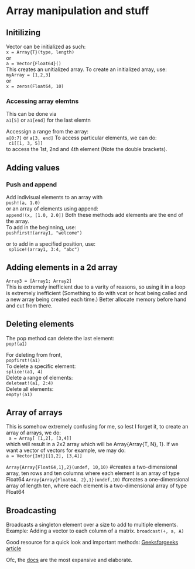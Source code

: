# Array manipulation and stuff

## Initilizing

Vector can be initialized as such:  
`x = Array{T}(type, length)`  
or  
`a = Vector{Float64}()`  
This creates an unitialized array. To create an initialized array, use:  
`myArray = [1,2,3]`  
or  
`x = zeros(Float64, 10)`

### Accessing array elemtns

This can be done via  
`a1[5]` or `a1[end]` for the last elemtn

Accessign a range from the array:  
`a[0:7]` or `a[3, end]`
To access particular elements, we can do:  
` c1[[1, 3, 5]]`  
to access the 1st, 2nd and 4th element (Note the double brackets).

## Adding values

### Push and append

Add indivisual elements to an array with  
`push!(a, 1.0)`  
or an array of elements using append:  
`append!(x, [1.0, 2.0])`
Both these methods add elements are the end of the array.  
To add in the beginning, use:  
`pushfirst!(array1, "welcome")`

or to add in a specified position, use:  
` splice!(array1, 3:4, "abc")`

## Adding elements in a 2d array

`Array3 = [Array1; Array2]`  
This is extremely inefficient due to a varity of reasons, so using it in a loop is extremely inefficient (Something to do with vcat or hcat being called and a new array being created each time.) Better allocate memory before hand and cut from there.

## Deleting elements

The pop method can delete the last element:  
`pop!(a1)`

For deleting from front,  
`popfirst!(a1)`  
To delete a specific element:  
`splice!(a1, 4)`  
Delete a range of elements:  
`deleteat!(a1, 2:4)`  
Delete all elements:  
`empty!(a1)`

## Array of arrays

This is somehow extremely confusing for me, so lest I forget it, to create an array of arrays, we do:  
` a = Array[ [1,2], [3,4]]`  
which will result in a 2x2 array which will be Array{Array{T, N}, 1}. If we want a vector of vectors for example, we may do:  
`a = Vector{Int}[[1,2], [3,4]]`

`Array{Array{Float64,1},2}(undef, 10,10)` #creates a two-dimensional array, ten rows and ten columns where each element is an array of type Float64
`Array{Array{Float64, 2},1}(undef,10)` #creates a one-dimensional array of length ten, where each element is a two-dimensional array of type Float64

## Broadcasting

Broadcasts a singleton element over a size to add to multiple elements. Example: Adding a vector to each column of a matrix.
`broadcast(+, a, A)`

Good resource for a quick look and important methods:
[Geeksforgeeks article](https://www.geeksforgeeks.org/arrays-in-julia/#:~:text=Adding%20elements%20to%20an%20Array&text=Julia%20allows%20adding%20new%20elements,function.)

Ofc, the [docs](https://docs.julialang.org/en/v1/manual/arrays/) are the most expansive and elaborate.
